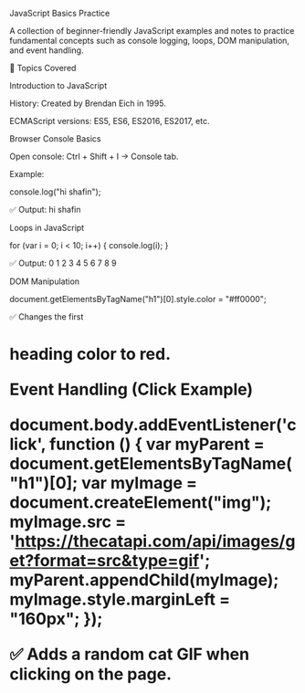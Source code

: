 JavaScript Basics Practice

A collection of beginner-friendly JavaScript examples and notes to practice fundamental concepts such as console logging, loops, DOM manipulation, and event handling.

📌 Topics Covered

Introduction to JavaScript

History: Created by Brendan Eich in 1995.

ECMAScript versions: ES5, ES6, ES2016, ES2017, etc.

Browser Console Basics

Open console: Ctrl + Shift + I → Console tab.

Example:

console.log("hi shafin");


✅ Output: hi shafin

Loops in JavaScript

for (var i = 0; i < 10; i++) {
    console.log(i);
}


✅ Output: 0 1 2 3 4 5 6 7 8 9

DOM Manipulation

document.getElementsByTagName("h1")[0].style.color = "#ff0000";


✅ Changes the first <h1> heading color to red.

Event Handling (Click Example)

document.body.addEventListener('click', function () {
    var myParent = document.getElementsByTagName("h1")[0]; 
    var myImage = document.createElement("img");
    myImage.src = 'https://thecatapi.com/api/images/get?format=src&type=gif';
    myParent.appendChild(myImage);
    myImage.style.marginLeft = "160px";
});


✅ Adds a random cat GIF when clicking on the page.
